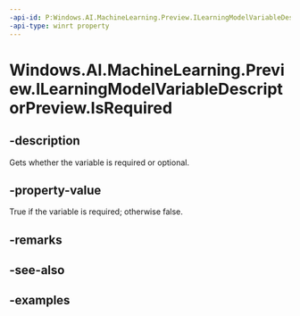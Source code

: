 ```yaml
---
-api-id: P:Windows.AI.MachineLearning.Preview.ILearningModelVariableDescriptorPreview.IsRequired
-api-type: winrt property
---
```


<!-- Property syntax.
public bool IsRequired { get; }
-->

# Windows.AI.MachineLearning.Preview.ILearningModelVariableDescriptorPreview.IsRequired

## -description
Gets whether the variable is required or optional.

## -property-value
True if the variable is required; otherwise false. 

## -remarks

## -see-also

## -examples

